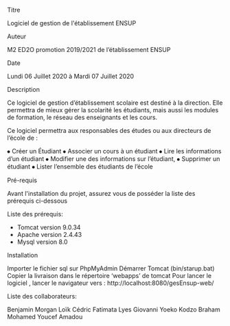 Titre

Logiciel de gestion de l'établissement ENSUP 

Auteur

M2 ED2O promotion 2019/2021 de l’établissement ENSUP

Date

Lundi 06 Juillet 2020 à Mardi 07 Juillet 2020

Description

Ce logiciel de gestion d’établissement scolaire est destiné à la direction. Elle permettra de mieux gérer la scolarité les étudiants, mais aussi les modules de formation, le réseau des enseignants et les cours.

Ce logiciel permettra aux responsables des études ou aux directeurs de l’école de :

⦁	Créer un Étudiant
⦁	Associer un cours à un étudiant
⦁	Lire les informations d’un étudiant
⦁	Modifier une des informations sur l’étudiant, 
⦁	Supprimer un étudiant
⦁	Lister l’ensemble des étudiants de l’école








Pré-requis

Avant l'installation du projet, assurez vous de posséder la liste des prérequis ci-dessous
 
Liste des prérequis:

- Tomcat version 9.0.34
- Apache version 2.4.43 
- Mysql version 8.0 

Installation

Importer le fichier sql sur PhpMyAdmin
Démarrer Tomcat (bin/starup.bat)
Copier la livraison dans le répertoire ‘webapps’ de tomcat
Pour lancer le logiciel , lancer le navigateur vers :           http://localhost:8080/gesEnsup-web/

Liste des collaborateurs:

Benjamin
Morgan
Loïk
Cédric
Fatimata
Lyes
Giovanni
Yoeko
Kodzo
Braham
Mohamed
Youcef
Amadou





 



